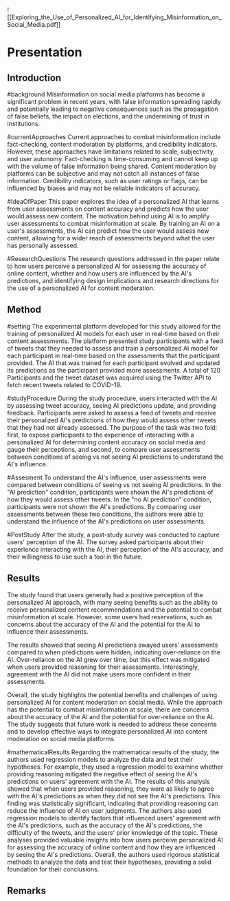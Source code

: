 
![[Exploring_the_Use_of_Personalized_AI_for_Identifying_Misinformation_on_Social_Media.pdf]]


# Presentation

## Introduction

#background
Misinformation on social media platforms has become a significant problem in recent years, with false information spreading rapidly and potentially leading to negative consequences such as the propagation of false beliefs, the impact on elections, and the undermining of trust in institutions.

#currentApproaches
Current approaches to combat misinformation include fact-checking, content moderation by platforms, and credibility indicators. However, these approaches have limitations related to scale, subjectivity, and user autonomy. Fact-checking is time-consuming and cannot keep up with the volume of false information being shared. Content moderation by platforms can be subjective and may not catch all instances of false information. Credibility indicators, such as user ratings or flags, can be influenced by biases and may not be reliable indicators of accuracy.

#IdeaOfPaper
This paper explores the idea of a personalized AI that learns from user assessments on content accuracy and predicts how the user would assess new content. The motivation behind using AI is to amplify user assessments to combat misinformation at scale. By training an AI on a user's assessments, the AI can predict how the user would assess new content, allowing for a wider reach of assessments beyond what the user has personally assessed.

#ResearchQuestions
The research questions addressed in the paper relate to how users perceive a personalized AI for assessing the accuracy of online content, whether and how users are influenced by the AI's predictions, and identifying design implications and research directions for the use of a personalized AI for content moderation.


## Method

#setting
The experimental platform developed for this study allowed for the training of personalized AI models for each user in real-time based on their content assessments. The platform presented study participants with a feed of tweets that they needed to assess and train a personalized AI model for each participant in real-time based on the assessments that the participant provided. The AI that was trained for each participant evolved and updated its predictions as the participant provided more assessments. 
A total of 120 Participants and the tweet dataset was acquired using the Twitter API to fetch recent tweets related to COVID-19.

#studyProcedure
During the study procedure, users interacted with the AI by assessing tweet accuracy, seeing AI predictions update, and providing feedback. Participants were asked to assess a feed of tweets and receive their personalized AI's predictions of how they would assess other tweets that they had not already assessed. The purpose of the task was two fold: first, to expose participants to the experience of interacting with a personalized AI for determining content accuracy on social media and gauge their perceptions, and second, to compare user assessments between conditions of seeing vs not seeing AI predictions to understand the AI's influence.

#Assesment
To understand the AI's influence, user assessments were compared between conditions of seeing vs not seeing AI predictions. In the "AI prediction" condition, participants were shown the AI's predictions of how they would assess other tweets. In the "no AI prediction" condition, participants were not shown the AI's predictions. By comparing user assessments between these two conditions, the authors were able to understand the influence of the AI's predictions on user assessments.

#PostStudy
After the study, a post-study survey was conducted to capture users' perception of the AI. The survey asked participants about their experience interacting with the AI, their perception of the AI's accuracy, and their willingness to use such a tool in the future.

## Results

The study found that users generally had a positive perception of the personalized AI approach, with many seeing benefits such as the ability to receive personalized content recommendations and the potential to combat misinformation at scale. However, some users had reservations, such as concerns about the accuracy of the AI and the potential for the AI to influence their assessments.

The results showed that seeing AI predictions swayed users' assessments compared to when predictions were hidden, indicating over-reliance on the AI. Over-reliance on the AI grew over time, but this effect was mitigated when users provided reasoning for their assessments. Interestingly, agreement with the AI did not make users more confident in their assessments.

Overall, the study highlights the potential benefits and challenges of using personalized AI for content moderation on social media. While the approach has the potential to combat misinformation at scale, there are concerns about the accuracy of the AI and the potential for over-reliance on the AI. The study suggests that future work is needed to address these concerns and to develop effective ways to integrate personalized AI into content moderation on social media platforms.

#mathematicalResults
Regarding the mathematical results of the study, the authors used regression models to analyze the data and test their hypotheses. For example, they used a regression model to examine whether providing reasoning mitigated the negative effect of seeing the AI's predictions on users' agreement with the AI. The results of this analysis showed that when users provided reasoning, they were as likely to agree with the AI's predictions as when they did not see the AI's predictions. This finding was statistically significant, indicating that providing reasoning can reduce the influence of AI on user judgments. The authors also used regression models to identify factors that influenced users' agreement with the AI's predictions, such as the accuracy of the AI's predictions, the difficulty of the tweets, and the users' prior knowledge of the topic. These analyses provided valuable insights into how users perceive personalized AI for assessing the accuracy of online content and how they are influenced by seeing the AI's predictions. Overall, the authors used rigorous statistical methods to analyze the data and test their hypotheses, providing a solid foundation for their conclusions.

## Remarks 
